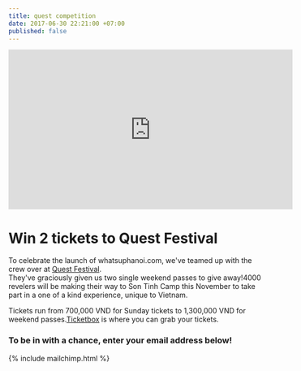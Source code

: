 ```yaml
---
title: quest competition
date: 2017-06-30 22:21:00 +07:00
published: false
---
```


<iframe width="560" height="315" src="https://www.youtube.com/embed/KtqqZfscEPY" frameborder="0" allowfullscreen></iframe>

# Win 2 tickets to Quest Festival

<section style="text-align:left;">
To celebrate the launch of whatsuphanoi.com, we've teamed up with the crew over at <a href="http://questfestival.net/">Quest Festival</a>.<br> They've graciously given us two single weekend passes to give away!4000 revelers will be making their way to Son Tinh Camp this November to take part in a one of a kind experience, unique to Vietnam.

Tickets run from 700,000 VND for Sunday tickets to 1,300,000 VND for weekend passes.<a href="https://ticketbox.vn/quest-festival/">Ticketbox</a> is where you can grab your tickets.

</section>



### To be in with a chance, enter your email address below!

{% include mailchimp.html %}